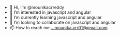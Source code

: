 - 👋 Hi, I’m @mounikacrreddy
- 👀 I’m interested in javascript and angular
- 🌱 I’m currently learning javascript and angular
- 💞️ I’m looking to collaborate on javascript and angular
- 📫 How to reach me ...mounika.crr01@gmail.com

<!---
mounikacrreddy/mounikacrreddy is a ✨ special ✨ repository because its `README.md` (this file) appears on your GitHub profile.
You can click the Preview link to take a look at your changes.
--->
